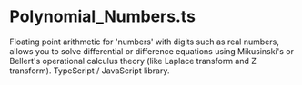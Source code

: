 # Polynomial_Numbers.ts
Floating point arithmetic for 'numbers' with digits such as real numbers, allows you to solve differential or difference equations using Mikusinski's or Bellert's operational calculus theory (like Laplace transform and Z transform). TypeScript / JavaScript  library.
